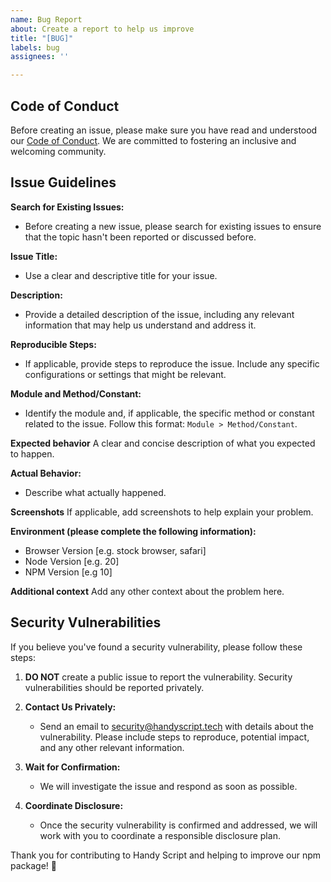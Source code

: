 ```yaml
---
name: Bug Report
about: Create a report to help us improve
title: "[BUG]"
labels: bug
assignees: ''

---
```


## Code of Conduct

Before creating an issue, please make sure you have read and understood our [Code of Conduct](CODE_OF_CONDUCT.md). We are committed to fostering an inclusive and welcoming community.

## Issue Guidelines

**Search for Existing Issues:**
   - Before creating a new issue, please search for existing issues to ensure that the topic hasn't been reported or discussed before.

**Issue Title:**
   - Use a clear and descriptive title for your issue.

 **Description:**
   - Provide a detailed description of the issue, including any relevant information that may help us understand and address it.

**Reproducible Steps:**
   - If applicable, provide steps to reproduce the issue. Include any specific configurations or settings that might be relevant.

**Module and Method/Constant:**
   - Identify the module and, if applicable, the specific method or constant related to the issue. Follow this format: `Module > Method/Constant`.

**Expected behavior**
A clear and concise description of what you expected to happen.

**Actual Behavior:**
   - Describe what actually happened.

**Screenshots**
If applicable, add screenshots to help explain your problem.

**Environment (please complete the following information):**
 - Browser Version [e.g. stock browser, safari]
 - Node Version [e.g. 20]
 - NPM Version [e.g 10] 

**Additional context**
Add any other context about the problem here.

## Security Vulnerabilities

If you believe you've found a security vulnerability, please follow these steps:

1. **DO NOT** create a public issue to report the vulnerability. Security vulnerabilities should be reported privately.
  
2. **Contact Us Privately:**
   - Send an email to [security@handyscript.tech](mailto:security@handyscript.tech) with details about the vulnerability. Please include steps to reproduce, potential impact, and any other relevant information.

3. **Wait for Confirmation:**
   - We will investigate the issue and respond as soon as possible.

4. **Coordinate Disclosure:**
   - Once the security vulnerability is confirmed and addressed, we will work with you to coordinate a responsible disclosure plan.

Thank you for contributing to Handy Script and helping to improve our npm package! 🚀
